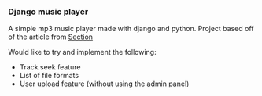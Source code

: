 ### Django music player
A simple mp3 music player made with django and python. Project based off of the article from [Section](https://www.section.io/engineering-education/how-to-build-a-music-player-using-django/)

Would like to try and implement the following:
- Track seek feature
- List of file formats
- User upload feature (without using the admin panel)